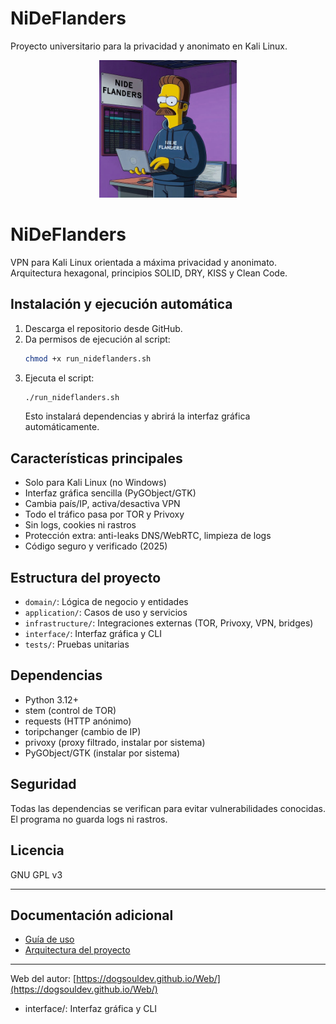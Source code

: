 # NiDeFlanders

Proyecto universitario para la privacidad y anonimato en Kali Linux.

<div align="center">
	<img src="NiDeFlanders/assets/nideflanders.png" alt="NiDeFlanders" width="220" />
</div>


# NiDeFlanders

VPN para Kali Linux orientada a máxima privacidad y anonimato. Arquitectura hexagonal, principios SOLID, DRY, KISS y Clean Code.


## Instalación y ejecución automática
1. Descarga el repositorio desde GitHub.
2. Da permisos de ejecución al script:
	```bash
	chmod +x run_nideflanders.sh
	```
3. Ejecuta el script:
	```bash
	./run_nideflanders.sh
	```
	Esto instalará dependencias y abrirá la interfaz gráfica automáticamente.

## Características principales
- Solo para Kali Linux (no Windows)
- Interfaz gráfica sencilla (PyGObject/GTK)
- Cambia país/IP, activa/desactiva VPN
- Todo el tráfico pasa por TOR y Privoxy
- Sin logs, cookies ni rastros
- Protección extra: anti-leaks DNS/WebRTC, limpieza de logs
- Código seguro y verificado (2025)

## Estructura del proyecto
- `domain/`: Lógica de negocio y entidades
- `application/`: Casos de uso y servicios
- `infrastructure/`: Integraciones externas (TOR, Privoxy, VPN, bridges)
- `interface/`: Interfaz gráfica y CLI
- `tests/`: Pruebas unitarias

## Dependencias
- Python 3.12+
- stem (control de TOR)
- requests (HTTP anónimo)
- toripchanger (cambio de IP)
- privoxy (proxy filtrado, instalar por sistema)
- PyGObject/GTK (instalar por sistema)

## Seguridad
Todas las dependencias se verifican para evitar vulnerabilidades conocidas. El programa no guarda logs ni rastros.

## Licencia
GNU GPL v3

---

## Documentación adicional

- [Guía de uso](NiDeFlanders/USO.md)
- [Arquitectura del proyecto](NiDeFlanders/ARQUITECTURA.md)


---
Web del autor: [https://dogsouldev.github.io/Web/](https://dogsouldev.github.io/Web/)
- interface/: Interfaz gráfica y CLI
